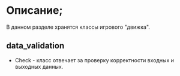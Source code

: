 # Описание;
В данном разделе хранятся классы игрового "движка".

## data_validation
* Сheck - класс отвечает за проверку корректности входных и выходных данных.

